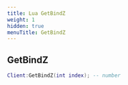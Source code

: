 ```yaml
---
title: Lua GetBindZ
weight: 1
hidden: true
menuTitle: GetBindZ
---
```

## GetBindZ
```lua
Client:GetBindZ(int index); -- number
```
